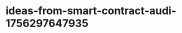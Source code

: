 # ideas-from-smart-contract-audi-1756297647935
```json [ { "title": "Smart Contract Vulnerability Scanner", "description": "أداة تعتمد على الذكاء الاصطناعي لتحليل عقود الذكاء الاصطناعي واكتشاف الثغرات الأمنية المحتملة.", "mvp_plan": "تطوير نموذج أولي يقوم بتحليل عقود ذكية بسيطة باستخدام خوارزميات تعلم الآلة لتحديد الثغرات الشائعة." }, { "title": "Automated Compliance Checker", "description":...
